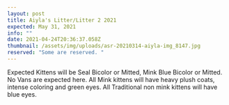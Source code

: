 ```yaml
---
layout: post
title: Aiyla's Litter/Litter 2 2021
expected: May 31, 2021
info: ""
date: 2021-04-24T20:36:37.058Z
thumbnail: /assets/img/uploads/asr-20210314-aiyla-img_8147.jpg
reserved: "Some are reserved. "
---
```

Expected Kittens will be Seal Bicolor or Mitted,  Mink Blue Bicolor or Mitted. No Vans are expected here. All Mink kittens will have heavy plush coats, intense coloring and green eyes. All Traditional non mink kittens will have blue eyes.
